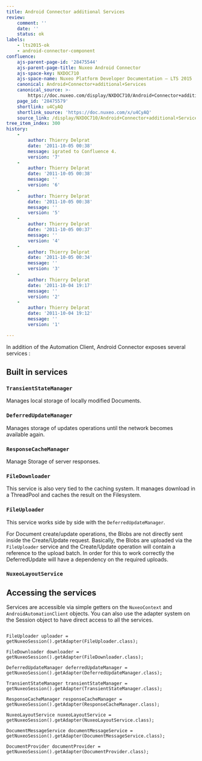 ```yaml
---
title: Android Connector additional Services
review:
    comment: ''
    date: ''
    status: ok
labels:
    - lts2015-ok
    - android-connector-component
confluence:
    ajs-parent-page-id: '28475544'
    ajs-parent-page-title: Nuxeo Android Connector
    ajs-space-key: NXDOC710
    ajs-space-name: Nuxeo Platform Developer Documentation — LTS 2015
    canonical: Android+Connector+additional+Services
    canonical_source: >-
        https://doc.nuxeo.com/display/NXDOC710/Android+Connector+additional+Services
    page_id: '28475579'
    shortlink: u4CyAQ
    shortlink_source: 'https://doc.nuxeo.com/x/u4CyAQ'
    source_link: /display/NXDOC710/Android+Connector+additional+Services
tree_item_index: 300
history:
    -
        author: Thierry Delprat
        date: '2011-10-05 00:38'
        message: igrated to Confluence 4.
        version: '7'
    -
        author: Thierry Delprat
        date: '2011-10-05 00:38'
        message: ''
        version: '6'
    -
        author: Thierry Delprat
        date: '2011-10-05 00:38'
        message: ''
        version: '5'
    -
        author: Thierry Delprat
        date: '2011-10-05 00:37'
        message: ''
        version: '4'
    -
        author: Thierry Delprat
        date: '2011-10-05 00:34'
        message: ''
        version: '3'
    -
        author: Thierry Delprat
        date: '2011-10-04 19:17'
        message: ''
        version: '2'
    -
        author: Thierry Delprat
        date: '2011-10-04 19:12'
        message: ''
        version: '1'

---
```

In addition of the Automation Client, Android Connector exposes several services :

## Built in services

### `TransientStateManager`

Manages local storage of locally modified Documents.

### `DeferredUpdateManager`

Manages storage of updates operations until the network becomes available again.

### `ResponseCacheManager`

Manage Storage of server responses.

### `FileDownloader`

This service is also very tied to the caching system.
It manages download in a ThreadPool and caches the result on the Filesystem.

### `FileUploader`

This service works side by side with the `DeferredUpdateManager`.

For Document create/update operations, the Blobs are not directly sent inside the Create/Update request.
Basically, the Blobs are uploaded via the `FileUploader` service and the Create/Update operation will contain a reference to the upload batch.
In order for this to work correctly the DeferredUpdate will have a dependency on the required uploads.

### `NuxeoLayoutService`

## Accessing the services

Services are accessible via simple getters on the `NuxeoContext` and `AndroidAutomationClient` objects.
You can also use the adapter system on the Session object to have direct access to all the services.

```

FileUploader uploader = getNuxeoSession().getAdapter(FileUploader.class);

FileDownloader downloader = getNuxeoSession().getAdapter(FileDownloader.class);

DeferredUpdateManager deferredUpdateManager = getNuxeoSession().getAdapter(DeferredUpdateManager.class);

TransientStateManager transientStateManager = getNuxeoSession().getAdapter(TransientStateManager.class);

ResponseCacheManager responseCacheManager = getNuxeoSession().getAdapter(ResponseCacheManager.class);

NuxeoLayoutService nuxeoLayoutService = getNuxeoSession().getAdapter(NuxeoLayoutService.class);

DocumentMessageService documentMessageService = getNuxeoSession().getAdapter(DocumentMessageService.class);

DocumentProvider documentProvider = getNuxeoSession().getAdapter(DocumentProvider.class);

```
